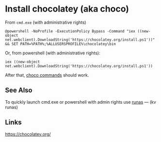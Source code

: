 ﻿# Install chocolatey (aka choco)

From `cmd.exe` (with administrative rights)

    @powershell -NoProfile -ExecutionPolicy Bypass -Command "iex ((new-object net.webclient).DownloadString('https://chocolatey.org/install.ps1'))" && SET PATH=%PATH%;%ALLUSERSPROFILE%\chocolatey\bin


Or, from powershell (with administrative rights):

    iex ((new-object net.webclient).DownloadString('https://chocolatey.org/install.ps1'))


After that, [choco commands](commands.md) should work.

## See Also

To quickly launch cmd.exe or powershell with admin rights use [runas](../powershell/runas.md) &mdash; (kv runas)


## Links

https://chocolatey.org/